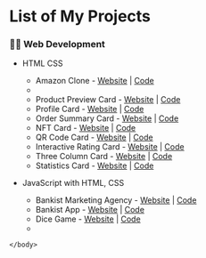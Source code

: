 <html lang="en">
    <head>
        <meta charset="UTF-8">
        <meta name="viewport" content="width=device-width, initial-scale=1.0">
        <title>Projects List</title>
    </head>
    <body>
        <h1 id="list-of-my-projects">List of My Projects</h1>
        <h3 id="web-development">👨‍💻 Web Development</h3>
        <ul>
            <li>
                <p>HTML CSS</p>
                <ul>
                    <li>
                        Amazon Clone - <a href="https://prabhu30.github.io/amazon-ui-clone" target="_blank" target="_blank">Website</a> | <a href="https://github.com/prabhu30/amazon-ui-clone" target="_blank">Code</a>
                    </li>
                    <li></li>
                    <li>
                        Product Preview Card - <a href="https://prabhu30.github.io/product-preview-card/" target="_blank">Website</a> | <a href="https://github.com/prabhu30/product-preview-card" target="_blank">Code</a>
                    </li>
                    <li>
                        Profile Card - <a href="https://prabhu30.github.io/profile-card-component/" target="_blank">Website</a> | <a href="https://github.com/prabhu30/profile-card-component" target="_blank">Code</a>
                    </li>
                    <li>
                        Order Summary Card - <a href="https://prabhu30.github.io/order-summary-card/" target="_blank">Website</a> | <a href="https://github.com/prabhu30/order-summary-card" target="_blank">Code</a>
                    </li>
                    <li>
                        NFT Card - <a href="https://prabhu30.github.io/nft-preview-card-component/" target="_blank">Website</a> | <a href="https://github.com/prabhu30/nft-preview-card-component" target="_blank">Code</a>
                    </li>
                    <li>
                        QR Code Card - <a href="https://prabhu30.github.io/qr-code-component/" target="_blank">Website</a> | <a href="https://github.com/prabhu30/qr-code-component" target="_blank">Code</a>
                    </li>
                    <li>
                        Interactive Rating Card - <a href="https://prabhu30.github.io/js-interactive-rating-component/" target="_blank">Website</a> | <a href="https://github.com/prabhu30/js-interactive-rating-component" target="_blank">Code</a>
                    </li>
                    <li>
                        Three Column Card - <a href="https://prabhu30.github.io/three-column-card-design/" target="_blank">Website</a> | <a href="https://github.com/prabhu30/three-column-card-design" target="_blank">Code</a>
                    </li>
                    <li>
                        Statistics Card - <a href="https://prabhu30.github.io/stats-preview-card-component/" target="_blank">Website</a> | <a href="https://github.com/prabhu30/stats-preview-card-component" target="_blank">Code</a>
                    </li>
                </ul>
            </li>
            <li>
                <p>JavaScript with HTML, CSS</p>
                <ul>
                    <li>
                        Bankist Marketing Agency - <a href="https://prabhu30.github.io/bankist-marketing-agency/" target="_blank">Website</a> | <a href="https://github.com/prabhu30/bankist-marketing-agency" target="_blank">Code</a>
                    </li>
                    <li>
                        Bankist App - <a href="https://prabhu30.github.io/bankist-app/" target="_blank">Website</a> | <a href="https://github.com/prabhu30/bankist-app" target="_blank">Code</a>
                    </li>
                    <li>
                        Dice Game - <a href="https://prabhu30.github.io/dice-game-js/" target="_blank">Website</a> | <a href="https://github.com/prabhu30/dice-game-js" target="_blank">Code</a>
                    </li>
                    <li></li>
                </ul>
            </li>
        </ul>

    </body>
</html>
